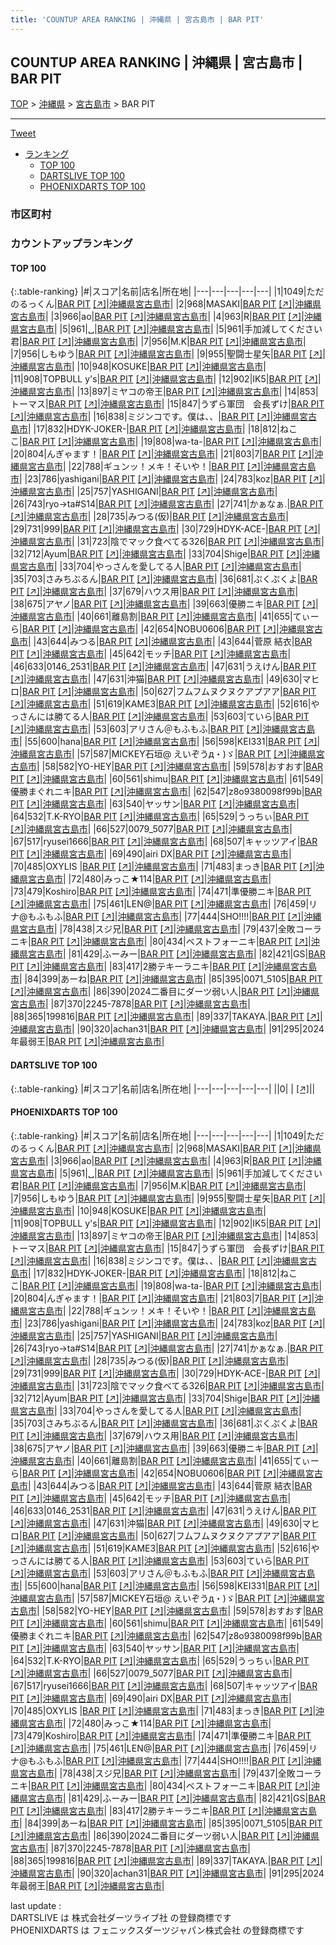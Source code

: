```yaml
---
title: 'COUNTUP AREA RANKING | 沖縄県 | 宮古島市 | BAR PIT'
---
```

## COUNTUP AREA RANKING | 沖縄県 | 宮古島市 | BAR PIT

[TOP](/darts/rank/) > [沖縄県](/darts/rank/沖縄県/) > [宮古島市](/darts/rank/沖縄県/宮古島市/) > BAR PIT

___

<a href="https://twitter.com/share?ref_src=twsrc%5Etfw" data-text="COUNTUP AREA RANKING | 沖縄県宮古島市BAR PIT" class="twitter-share-button" data-hashtags="DARTSLIVE,PHOENIXDARTS,darts,ダーツ" data-show-count="false">Tweet</a>

* [ランキング](#カウントアップランキング)
    * [TOP 100](#top-100)
    * [DARTSLIVE TOP 100](#dartslive-top-100)
    * [PHOENIXDARTS TOP 100](#phoenixdarts-top-100)

### 市区町村

<ul>

</ul>

### カウントアップランキング

#### TOP 100



{:.table-ranking}
|#|スコア|名前|店名|所在地|
|---|---|---|---|---|
|1|1049|<span class="rank-name-pd">ただのるっくん</span>|<a href="/darts/rank/shops/67231.html">BAR PIT</a> <a href="https://vs.phoenixdarts.com/jp/shop/shopDetailInfo/s_67231?s_seq=67231">[↗]</a>|<a href="/darts/rank/沖縄県/宮古島市">沖縄県宮古島市</a>|
|2|968|<span class="rank-name-pd">MASAKI</span>|<a href="/darts/rank/shops/67231.html">BAR PIT</a> <a href="https://vs.phoenixdarts.com/jp/shop/shopDetailInfo/s_67231?s_seq=67231">[↗]</a>|<a href="/darts/rank/沖縄県/宮古島市">沖縄県宮古島市</a>|
|3|966|<span class="rank-name-pd">ao</span>|<a href="/darts/rank/shops/67231.html">BAR PIT</a> <a href="https://vs.phoenixdarts.com/jp/shop/shopDetailInfo/s_67231?s_seq=67231">[↗]</a>|<a href="/darts/rank/沖縄県/宮古島市">沖縄県宮古島市</a>|
|4|963|<span class="rank-name-pd">R</span>|<a href="/darts/rank/shops/67231.html">BAR PIT</a> <a href="https://vs.phoenixdarts.com/jp/shop/shopDetailInfo/s_67231?s_seq=67231">[↗]</a>|<a href="/darts/rank/沖縄県/宮古島市">沖縄県宮古島市</a>|
|5|961|<span class="rank-name-pd">␣</span>|<a href="/darts/rank/shops/67231.html">BAR PIT</a> <a href="https://vs.phoenixdarts.com/jp/shop/shopDetailInfo/s_67231?s_seq=67231">[↗]</a>|<a href="/darts/rank/沖縄県/宮古島市">沖縄県宮古島市</a>|
|5|961|<span class="rank-name-pd">手加減してください君</span>|<a href="/darts/rank/shops/67231.html">BAR PIT</a> <a href="https://vs.phoenixdarts.com/jp/shop/shopDetailInfo/s_67231?s_seq=67231">[↗]</a>|<a href="/darts/rank/沖縄県/宮古島市">沖縄県宮古島市</a>|
|7|956|<span class="rank-name-pd">M.K</span>|<a href="/darts/rank/shops/67231.html">BAR PIT</a> <a href="https://vs.phoenixdarts.com/jp/shop/shopDetailInfo/s_67231?s_seq=67231">[↗]</a>|<a href="/darts/rank/沖縄県/宮古島市">沖縄県宮古島市</a>|
|7|956|<span class="rank-name-pd">しもゆう</span>|<a href="/darts/rank/shops/67231.html">BAR PIT</a> <a href="https://vs.phoenixdarts.com/jp/shop/shopDetailInfo/s_67231?s_seq=67231">[↗]</a>|<a href="/darts/rank/沖縄県/宮古島市">沖縄県宮古島市</a>|
|9|955|<span class="rank-name-pd">聖闘士星矢</span>|<a href="/darts/rank/shops/67231.html">BAR PIT</a> <a href="https://vs.phoenixdarts.com/jp/shop/shopDetailInfo/s_67231?s_seq=67231">[↗]</a>|<a href="/darts/rank/沖縄県/宮古島市">沖縄県宮古島市</a>|
|10|948|<span class="rank-name-pd">KOSUKE</span>|<a href="/darts/rank/shops/67231.html">BAR PIT</a> <a href="https://vs.phoenixdarts.com/jp/shop/shopDetailInfo/s_67231?s_seq=67231">[↗]</a>|<a href="/darts/rank/沖縄県/宮古島市">沖縄県宮古島市</a>|
|11|908|<span class="rank-name-pd">TOPBULL y&#x27;s</span>|<a href="/darts/rank/shops/67231.html">BAR PIT</a> <a href="https://vs.phoenixdarts.com/jp/shop/shopDetailInfo/s_67231?s_seq=67231">[↗]</a>|<a href="/darts/rank/沖縄県/宮古島市">沖縄県宮古島市</a>|
|12|902|<span class="rank-name-pd">IK5</span>|<a href="/darts/rank/shops/67231.html">BAR PIT</a> <a href="https://vs.phoenixdarts.com/jp/shop/shopDetailInfo/s_67231?s_seq=67231">[↗]</a>|<a href="/darts/rank/沖縄県/宮古島市">沖縄県宮古島市</a>|
|13|897|<span class="rank-name-pd">ミヤコの帝王</span>|<a href="/darts/rank/shops/67231.html">BAR PIT</a> <a href="https://vs.phoenixdarts.com/jp/shop/shopDetailInfo/s_67231?s_seq=67231">[↗]</a>|<a href="/darts/rank/沖縄県/宮古島市">沖縄県宮古島市</a>|
|14|853|<span class="rank-name-pd">トーマス</span>|<a href="/darts/rank/shops/67231.html">BAR PIT</a> <a href="https://vs.phoenixdarts.com/jp/shop/shopDetailInfo/s_67231?s_seq=67231">[↗]</a>|<a href="/darts/rank/沖縄県/宮古島市">沖縄県宮古島市</a>|
|15|847|<span class="rank-name-pd">うずら軍団　会長ずけ</span>|<a href="/darts/rank/shops/67231.html">BAR PIT</a> <a href="https://vs.phoenixdarts.com/jp/shop/shopDetailInfo/s_67231?s_seq=67231">[↗]</a>|<a href="/darts/rank/沖縄県/宮古島市">沖縄県宮古島市</a>|
|16|838|<span class="rank-name-pd">ミジンコです。僕は、、</span>|<a href="/darts/rank/shops/67231.html">BAR PIT</a> <a href="https://vs.phoenixdarts.com/jp/shop/shopDetailInfo/s_67231?s_seq=67231">[↗]</a>|<a href="/darts/rank/沖縄県/宮古島市">沖縄県宮古島市</a>|
|17|832|<span class="rank-name-pd">HDYK-JOKER-</span>|<a href="/darts/rank/shops/67231.html">BAR PIT</a> <a href="https://vs.phoenixdarts.com/jp/shop/shopDetailInfo/s_67231?s_seq=67231">[↗]</a>|<a href="/darts/rank/沖縄県/宮古島市">沖縄県宮古島市</a>|
|18|812|<span class="rank-name-pd">ねここ</span>|<a href="/darts/rank/shops/67231.html">BAR PIT</a> <a href="https://vs.phoenixdarts.com/jp/shop/shopDetailInfo/s_67231?s_seq=67231">[↗]</a>|<a href="/darts/rank/沖縄県/宮古島市">沖縄県宮古島市</a>|
|19|808|<span class="rank-name-pd">wa-ta-</span>|<a href="/darts/rank/shops/67231.html">BAR PIT</a> <a href="https://vs.phoenixdarts.com/jp/shop/shopDetailInfo/s_67231?s_seq=67231">[↗]</a>|<a href="/darts/rank/沖縄県/宮古島市">沖縄県宮古島市</a>|
|20|804|<span class="rank-name-pd">んぎゃます！</span>|<a href="/darts/rank/shops/67231.html">BAR PIT</a> <a href="https://vs.phoenixdarts.com/jp/shop/shopDetailInfo/s_67231?s_seq=67231">[↗]</a>|<a href="/darts/rank/沖縄県/宮古島市">沖縄県宮古島市</a>|
|21|803|<span class="rank-name-pd">7</span>|<a href="/darts/rank/shops/67231.html">BAR PIT</a> <a href="https://vs.phoenixdarts.com/jp/shop/shopDetailInfo/s_67231?s_seq=67231">[↗]</a>|<a href="/darts/rank/沖縄県/宮古島市">沖縄県宮古島市</a>|
|22|788|<span class="rank-name-pd">ギュンッ！メキ！そいや！</span>|<a href="/darts/rank/shops/67231.html">BAR PIT</a> <a href="https://vs.phoenixdarts.com/jp/shop/shopDetailInfo/s_67231?s_seq=67231">[↗]</a>|<a href="/darts/rank/沖縄県/宮古島市">沖縄県宮古島市</a>|
|23|786|<span class="rank-name-pd">yashigani</span>|<a href="/darts/rank/shops/67231.html">BAR PIT</a> <a href="https://vs.phoenixdarts.com/jp/shop/shopDetailInfo/s_67231?s_seq=67231">[↗]</a>|<a href="/darts/rank/沖縄県/宮古島市">沖縄県宮古島市</a>|
|24|783|<span class="rank-name-pd">koz</span>|<a href="/darts/rank/shops/67231.html">BAR PIT</a> <a href="https://vs.phoenixdarts.com/jp/shop/shopDetailInfo/s_67231?s_seq=67231">[↗]</a>|<a href="/darts/rank/沖縄県/宮古島市">沖縄県宮古島市</a>|
|25|757|<span class="rank-name-pd">YASHIGANI</span>|<a href="/darts/rank/shops/67231.html">BAR PIT</a> <a href="https://vs.phoenixdarts.com/jp/shop/shopDetailInfo/s_67231?s_seq=67231">[↗]</a>|<a href="/darts/rank/沖縄県/宮古島市">沖縄県宮古島市</a>|
|26|743|<span class="rank-name-pd">ryo→ta#S14</span>|<a href="/darts/rank/shops/67231.html">BAR PIT</a> <a href="https://vs.phoenixdarts.com/jp/shop/shopDetailInfo/s_67231?s_seq=67231">[↗]</a>|<a href="/darts/rank/沖縄県/宮古島市">沖縄県宮古島市</a>|
|27|741|<span class="rank-name-pd">かぁなぁ.</span>|<a href="/darts/rank/shops/67231.html">BAR PIT</a> <a href="https://vs.phoenixdarts.com/jp/shop/shopDetailInfo/s_67231?s_seq=67231">[↗]</a>|<a href="/darts/rank/沖縄県/宮古島市">沖縄県宮古島市</a>|
|28|735|<span class="rank-name-pd">みつる(仮)</span>|<a href="/darts/rank/shops/67231.html">BAR PIT</a> <a href="https://vs.phoenixdarts.com/jp/shop/shopDetailInfo/s_67231?s_seq=67231">[↗]</a>|<a href="/darts/rank/沖縄県/宮古島市">沖縄県宮古島市</a>|
|29|731|<span class="rank-name-pd">999</span>|<a href="/darts/rank/shops/67231.html">BAR PIT</a> <a href="https://vs.phoenixdarts.com/jp/shop/shopDetailInfo/s_67231?s_seq=67231">[↗]</a>|<a href="/darts/rank/沖縄県/宮古島市">沖縄県宮古島市</a>|
|30|729|<span class="rank-name-pd">HDYK-ACE-</span>|<a href="/darts/rank/shops/67231.html">BAR PIT</a> <a href="https://vs.phoenixdarts.com/jp/shop/shopDetailInfo/s_67231?s_seq=67231">[↗]</a>|<a href="/darts/rank/沖縄県/宮古島市">沖縄県宮古島市</a>|
|31|723|<span class="rank-name-pd">陰でマック食べてる326</span>|<a href="/darts/rank/shops/67231.html">BAR PIT</a> <a href="https://vs.phoenixdarts.com/jp/shop/shopDetailInfo/s_67231?s_seq=67231">[↗]</a>|<a href="/darts/rank/沖縄県/宮古島市">沖縄県宮古島市</a>|
|32|712|<span class="rank-name-pd">Ayum</span>|<a href="/darts/rank/shops/67231.html">BAR PIT</a> <a href="https://vs.phoenixdarts.com/jp/shop/shopDetailInfo/s_67231?s_seq=67231">[↗]</a>|<a href="/darts/rank/沖縄県/宮古島市">沖縄県宮古島市</a>|
|33|704|<span class="rank-name-pd">Shige</span>|<a href="/darts/rank/shops/67231.html">BAR PIT</a> <a href="https://vs.phoenixdarts.com/jp/shop/shopDetailInfo/s_67231?s_seq=67231">[↗]</a>|<a href="/darts/rank/沖縄県/宮古島市">沖縄県宮古島市</a>|
|33|704|<span class="rank-name-pd">やっさんを愛してる人</span>|<a href="/darts/rank/shops/67231.html">BAR PIT</a> <a href="https://vs.phoenixdarts.com/jp/shop/shopDetailInfo/s_67231?s_seq=67231">[↗]</a>|<a href="/darts/rank/沖縄県/宮古島市">沖縄県宮古島市</a>|
|35|703|<span class="rank-name-pd">さみちぶるん</span>|<a href="/darts/rank/shops/67231.html">BAR PIT</a> <a href="https://vs.phoenixdarts.com/jp/shop/shopDetailInfo/s_67231?s_seq=67231">[↗]</a>|<a href="/darts/rank/沖縄県/宮古島市">沖縄県宮古島市</a>|
|36|681|<span class="rank-name-pd">ぷくぷくよ</span>|<a href="/darts/rank/shops/67231.html">BAR PIT</a> <a href="https://vs.phoenixdarts.com/jp/shop/shopDetailInfo/s_67231?s_seq=67231">[↗]</a>|<a href="/darts/rank/沖縄県/宮古島市">沖縄県宮古島市</a>|
|37|679|<span class="rank-name-pd">ハウス用</span>|<a href="/darts/rank/shops/67231.html">BAR PIT</a> <a href="https://vs.phoenixdarts.com/jp/shop/shopDetailInfo/s_67231?s_seq=67231">[↗]</a>|<a href="/darts/rank/沖縄県/宮古島市">沖縄県宮古島市</a>|
|38|675|<span class="rank-name-pd">アヤノ</span>|<a href="/darts/rank/shops/67231.html">BAR PIT</a> <a href="https://vs.phoenixdarts.com/jp/shop/shopDetailInfo/s_67231?s_seq=67231">[↗]</a>|<a href="/darts/rank/沖縄県/宮古島市">沖縄県宮古島市</a>|
|39|663|<span class="rank-name-pd">優勝ニキ</span>|<a href="/darts/rank/shops/67231.html">BAR PIT</a> <a href="https://vs.phoenixdarts.com/jp/shop/shopDetailInfo/s_67231?s_seq=67231">[↗]</a>|<a href="/darts/rank/沖縄県/宮古島市">沖縄県宮古島市</a>|
|40|661|<span class="rank-name-pd">離島割</span>|<a href="/darts/rank/shops/67231.html">BAR PIT</a> <a href="https://vs.phoenixdarts.com/jp/shop/shopDetailInfo/s_67231?s_seq=67231">[↗]</a>|<a href="/darts/rank/沖縄県/宮古島市">沖縄県宮古島市</a>|
|41|655|<span class="rank-name-pd">てぃーら</span>|<a href="/darts/rank/shops/67231.html">BAR PIT</a> <a href="https://vs.phoenixdarts.com/jp/shop/shopDetailInfo/s_67231?s_seq=67231">[↗]</a>|<a href="/darts/rank/沖縄県/宮古島市">沖縄県宮古島市</a>|
|42|654|<span class="rank-name-pd">NOBU0606</span>|<a href="/darts/rank/shops/67231.html">BAR PIT</a> <a href="https://vs.phoenixdarts.com/jp/shop/shopDetailInfo/s_67231?s_seq=67231">[↗]</a>|<a href="/darts/rank/沖縄県/宮古島市">沖縄県宮古島市</a>|
|43|644|<span class="rank-name-pd">みつる</span>|<a href="/darts/rank/shops/67231.html">BAR PIT</a> <a href="https://vs.phoenixdarts.com/jp/shop/shopDetailInfo/s_67231?s_seq=67231">[↗]</a>|<a href="/darts/rank/沖縄県/宮古島市">沖縄県宮古島市</a>|
|43|644|<span class="rank-name-pd"><span class="pro-icon-pd"></span>菅原 結衣</span>|<a href="/darts/rank/shops/67231.html">BAR PIT</a> <a href="https://vs.phoenixdarts.com/jp/shop/shopDetailInfo/s_67231?s_seq=67231">[↗]</a>|<a href="/darts/rank/沖縄県/宮古島市">沖縄県宮古島市</a>|
|45|642|<span class="rank-name-pd">モッチ</span>|<a href="/darts/rank/shops/67231.html">BAR PIT</a> <a href="https://vs.phoenixdarts.com/jp/shop/shopDetailInfo/s_67231?s_seq=67231">[↗]</a>|<a href="/darts/rank/沖縄県/宮古島市">沖縄県宮古島市</a>|
|46|633|<span class="rank-name-pd">0146_2531</span>|<a href="/darts/rank/shops/67231.html">BAR PIT</a> <a href="https://vs.phoenixdarts.com/jp/shop/shopDetailInfo/s_67231?s_seq=67231">[↗]</a>|<a href="/darts/rank/沖縄県/宮古島市">沖縄県宮古島市</a>|
|47|631|<span class="rank-name-pd">うえけん</span>|<a href="/darts/rank/shops/67231.html">BAR PIT</a> <a href="https://vs.phoenixdarts.com/jp/shop/shopDetailInfo/s_67231?s_seq=67231">[↗]</a>|<a href="/darts/rank/沖縄県/宮古島市">沖縄県宮古島市</a>|
|47|631|<span class="rank-name-pd">沖猫</span>|<a href="/darts/rank/shops/67231.html">BAR PIT</a> <a href="https://vs.phoenixdarts.com/jp/shop/shopDetailInfo/s_67231?s_seq=67231">[↗]</a>|<a href="/darts/rank/沖縄県/宮古島市">沖縄県宮古島市</a>|
|49|630|<span class="rank-name-pd">マヒロ</span>|<a href="/darts/rank/shops/67231.html">BAR PIT</a> <a href="https://vs.phoenixdarts.com/jp/shop/shopDetailInfo/s_67231?s_seq=67231">[↗]</a>|<a href="/darts/rank/沖縄県/宮古島市">沖縄県宮古島市</a>|
|50|627|<span class="rank-name-pd">フムフムヌクヌクアプアア</span>|<a href="/darts/rank/shops/67231.html">BAR PIT</a> <a href="https://vs.phoenixdarts.com/jp/shop/shopDetailInfo/s_67231?s_seq=67231">[↗]</a>|<a href="/darts/rank/沖縄県/宮古島市">沖縄県宮古島市</a>|
|51|619|<span class="rank-name-pd">KAME3</span>|<a href="/darts/rank/shops/67231.html">BAR PIT</a> <a href="https://vs.phoenixdarts.com/jp/shop/shopDetailInfo/s_67231?s_seq=67231">[↗]</a>|<a href="/darts/rank/沖縄県/宮古島市">沖縄県宮古島市</a>|
|52|616|<span class="rank-name-pd">やっさんには勝てる人</span>|<a href="/darts/rank/shops/67231.html">BAR PIT</a> <a href="https://vs.phoenixdarts.com/jp/shop/shopDetailInfo/s_67231?s_seq=67231">[↗]</a>|<a href="/darts/rank/沖縄県/宮古島市">沖縄県宮古島市</a>|
|53|603|<span class="rank-name-pd">ていら</span>|<a href="/darts/rank/shops/67231.html">BAR PIT</a> <a href="https://vs.phoenixdarts.com/jp/shop/shopDetailInfo/s_67231?s_seq=67231">[↗]</a>|<a href="/darts/rank/沖縄県/宮古島市">沖縄県宮古島市</a>|
|53|603|<span class="rank-name-pd">アリさん＠もふもふ</span>|<a href="/darts/rank/shops/67231.html">BAR PIT</a> <a href="https://vs.phoenixdarts.com/jp/shop/shopDetailInfo/s_67231?s_seq=67231">[↗]</a>|<a href="/darts/rank/沖縄県/宮古島市">沖縄県宮古島市</a>|
|55|600|<span class="rank-name-pd">hana</span>|<a href="/darts/rank/shops/67231.html">BAR PIT</a> <a href="https://vs.phoenixdarts.com/jp/shop/shopDetailInfo/s_67231?s_seq=67231">[↗]</a>|<a href="/darts/rank/沖縄県/宮古島市">沖縄県宮古島市</a>|
|56|598|<span class="rank-name-pd">KEI331</span>|<a href="/darts/rank/shops/67231.html">BAR PIT</a> <a href="https://vs.phoenixdarts.com/jp/shop/shopDetailInfo/s_67231?s_seq=67231">[↗]</a>|<a href="/darts/rank/沖縄県/宮古島市">沖縄県宮古島市</a>|
|57|587|<span class="rank-name-pd">MICKEY石垣@ えいぞうд・)ゞ</span>|<a href="/darts/rank/shops/67231.html">BAR PIT</a> <a href="https://vs.phoenixdarts.com/jp/shop/shopDetailInfo/s_67231?s_seq=67231">[↗]</a>|<a href="/darts/rank/沖縄県/宮古島市">沖縄県宮古島市</a>|
|58|582|<span class="rank-name-pd">YO-HEY</span>|<a href="/darts/rank/shops/67231.html">BAR PIT</a> <a href="https://vs.phoenixdarts.com/jp/shop/shopDetailInfo/s_67231?s_seq=67231">[↗]</a>|<a href="/darts/rank/沖縄県/宮古島市">沖縄県宮古島市</a>|
|59|578|<span class="rank-name-pd">おすおす</span>|<a href="/darts/rank/shops/67231.html">BAR PIT</a> <a href="https://vs.phoenixdarts.com/jp/shop/shopDetailInfo/s_67231?s_seq=67231">[↗]</a>|<a href="/darts/rank/沖縄県/宮古島市">沖縄県宮古島市</a>|
|60|561|<span class="rank-name-pd">shimu</span>|<a href="/darts/rank/shops/67231.html">BAR PIT</a> <a href="https://vs.phoenixdarts.com/jp/shop/shopDetailInfo/s_67231?s_seq=67231">[↗]</a>|<a href="/darts/rank/沖縄県/宮古島市">沖縄県宮古島市</a>|
|61|549|<span class="rank-name-pd">優勝まぐれニキ</span>|<a href="/darts/rank/shops/67231.html">BAR PIT</a> <a href="https://vs.phoenixdarts.com/jp/shop/shopDetailInfo/s_67231?s_seq=67231">[↗]</a>|<a href="/darts/rank/沖縄県/宮古島市">沖縄県宮古島市</a>|
|62|547|<span class="rank-name-pd">z8o9380098f99b</span>|<a href="/darts/rank/shops/67231.html">BAR PIT</a> <a href="https://vs.phoenixdarts.com/jp/shop/shopDetailInfo/s_67231?s_seq=67231">[↗]</a>|<a href="/darts/rank/沖縄県/宮古島市">沖縄県宮古島市</a>|
|63|540|<span class="rank-name-pd">ヤッサン</span>|<a href="/darts/rank/shops/67231.html">BAR PIT</a> <a href="https://vs.phoenixdarts.com/jp/shop/shopDetailInfo/s_67231?s_seq=67231">[↗]</a>|<a href="/darts/rank/沖縄県/宮古島市">沖縄県宮古島市</a>|
|64|532|<span class="rank-name-pd">T.K-RYO</span>|<a href="/darts/rank/shops/67231.html">BAR PIT</a> <a href="https://vs.phoenixdarts.com/jp/shop/shopDetailInfo/s_67231?s_seq=67231">[↗]</a>|<a href="/darts/rank/沖縄県/宮古島市">沖縄県宮古島市</a>|
|65|529|<span class="rank-name-pd">うっちぃ</span>|<a href="/darts/rank/shops/67231.html">BAR PIT</a> <a href="https://vs.phoenixdarts.com/jp/shop/shopDetailInfo/s_67231?s_seq=67231">[↗]</a>|<a href="/darts/rank/沖縄県/宮古島市">沖縄県宮古島市</a>|
|66|527|<span class="rank-name-pd">0079_5077</span>|<a href="/darts/rank/shops/67231.html">BAR PIT</a> <a href="https://vs.phoenixdarts.com/jp/shop/shopDetailInfo/s_67231?s_seq=67231">[↗]</a>|<a href="/darts/rank/沖縄県/宮古島市">沖縄県宮古島市</a>|
|67|517|<span class="rank-name-pd">ryusei1666</span>|<a href="/darts/rank/shops/67231.html">BAR PIT</a> <a href="https://vs.phoenixdarts.com/jp/shop/shopDetailInfo/s_67231?s_seq=67231">[↗]</a>|<a href="/darts/rank/沖縄県/宮古島市">沖縄県宮古島市</a>|
|68|507|<span class="rank-name-pd">キャッツアイ</span>|<a href="/darts/rank/shops/67231.html">BAR PIT</a> <a href="https://vs.phoenixdarts.com/jp/shop/shopDetailInfo/s_67231?s_seq=67231">[↗]</a>|<a href="/darts/rank/沖縄県/宮古島市">沖縄県宮古島市</a>|
|69|490|<span class="rank-name-pd">airi DX</span>|<a href="/darts/rank/shops/67231.html">BAR PIT</a> <a href="https://vs.phoenixdarts.com/jp/shop/shopDetailInfo/s_67231?s_seq=67231">[↗]</a>|<a href="/darts/rank/沖縄県/宮古島市">沖縄県宮古島市</a>|
|70|485|<span class="rank-name-pd">OXYLIS  </span>|<a href="/darts/rank/shops/67231.html">BAR PIT</a> <a href="https://vs.phoenixdarts.com/jp/shop/shopDetailInfo/s_67231?s_seq=67231">[↗]</a>|<a href="/darts/rank/沖縄県/宮古島市">沖縄県宮古島市</a>|
|71|483|<span class="rank-name-pd">まっき</span>|<a href="/darts/rank/shops/67231.html">BAR PIT</a> <a href="https://vs.phoenixdarts.com/jp/shop/shopDetailInfo/s_67231?s_seq=67231">[↗]</a>|<a href="/darts/rank/沖縄県/宮古島市">沖縄県宮古島市</a>|
|72|480|<span class="rank-name-pd">みっこ★114</span>|<a href="/darts/rank/shops/67231.html">BAR PIT</a> <a href="https://vs.phoenixdarts.com/jp/shop/shopDetailInfo/s_67231?s_seq=67231">[↗]</a>|<a href="/darts/rank/沖縄県/宮古島市">沖縄県宮古島市</a>|
|73|479|<span class="rank-name-pd">Koshiro</span>|<a href="/darts/rank/shops/67231.html">BAR PIT</a> <a href="https://vs.phoenixdarts.com/jp/shop/shopDetailInfo/s_67231?s_seq=67231">[↗]</a>|<a href="/darts/rank/沖縄県/宮古島市">沖縄県宮古島市</a>|
|74|471|<span class="rank-name-pd">準優勝ニキ</span>|<a href="/darts/rank/shops/67231.html">BAR PIT</a> <a href="https://vs.phoenixdarts.com/jp/shop/shopDetailInfo/s_67231?s_seq=67231">[↗]</a>|<a href="/darts/rank/沖縄県/宮古島市">沖縄県宮古島市</a>|
|75|461|<span class="rank-name-pd">LEN@</span>|<a href="/darts/rank/shops/67231.html">BAR PIT</a> <a href="https://vs.phoenixdarts.com/jp/shop/shopDetailInfo/s_67231?s_seq=67231">[↗]</a>|<a href="/darts/rank/沖縄県/宮古島市">沖縄県宮古島市</a>|
|76|459|<span class="rank-name-pd">リナ@もふもふ</span>|<a href="/darts/rank/shops/67231.html">BAR PIT</a> <a href="https://vs.phoenixdarts.com/jp/shop/shopDetailInfo/s_67231?s_seq=67231">[↗]</a>|<a href="/darts/rank/沖縄県/宮古島市">沖縄県宮古島市</a>|
|77|444|<span class="rank-name-pd">SHO!!!!</span>|<a href="/darts/rank/shops/67231.html">BAR PIT</a> <a href="https://vs.phoenixdarts.com/jp/shop/shopDetailInfo/s_67231?s_seq=67231">[↗]</a>|<a href="/darts/rank/沖縄県/宮古島市">沖縄県宮古島市</a>|
|78|438|<span class="rank-name-pd">スジ兄</span>|<a href="/darts/rank/shops/67231.html">BAR PIT</a> <a href="https://vs.phoenixdarts.com/jp/shop/shopDetailInfo/s_67231?s_seq=67231">[↗]</a>|<a href="/darts/rank/沖縄県/宮古島市">沖縄県宮古島市</a>|
|79|437|<span class="rank-name-pd">全敗コーラニキ</span>|<a href="/darts/rank/shops/67231.html">BAR PIT</a> <a href="https://vs.phoenixdarts.com/jp/shop/shopDetailInfo/s_67231?s_seq=67231">[↗]</a>|<a href="/darts/rank/沖縄県/宮古島市">沖縄県宮古島市</a>|
|80|434|<span class="rank-name-pd">ベストフォーニキ</span>|<a href="/darts/rank/shops/67231.html">BAR PIT</a> <a href="https://vs.phoenixdarts.com/jp/shop/shopDetailInfo/s_67231?s_seq=67231">[↗]</a>|<a href="/darts/rank/沖縄県/宮古島市">沖縄県宮古島市</a>|
|81|429|<span class="rank-name-pd">ふーみー</span>|<a href="/darts/rank/shops/67231.html">BAR PIT</a> <a href="https://vs.phoenixdarts.com/jp/shop/shopDetailInfo/s_67231?s_seq=67231">[↗]</a>|<a href="/darts/rank/沖縄県/宮古島市">沖縄県宮古島市</a>|
|82|421|<span class="rank-name-pd">GS</span>|<a href="/darts/rank/shops/67231.html">BAR PIT</a> <a href="https://vs.phoenixdarts.com/jp/shop/shopDetailInfo/s_67231?s_seq=67231">[↗]</a>|<a href="/darts/rank/沖縄県/宮古島市">沖縄県宮古島市</a>|
|83|417|<span class="rank-name-pd">2勝テキーラニキ</span>|<a href="/darts/rank/shops/67231.html">BAR PIT</a> <a href="https://vs.phoenixdarts.com/jp/shop/shopDetailInfo/s_67231?s_seq=67231">[↗]</a>|<a href="/darts/rank/沖縄県/宮古島市">沖縄県宮古島市</a>|
|84|399|<span class="rank-name-pd">あーね</span>|<a href="/darts/rank/shops/67231.html">BAR PIT</a> <a href="https://vs.phoenixdarts.com/jp/shop/shopDetailInfo/s_67231?s_seq=67231">[↗]</a>|<a href="/darts/rank/沖縄県/宮古島市">沖縄県宮古島市</a>|
|85|395|<span class="rank-name-pd">0071_5105</span>|<a href="/darts/rank/shops/67231.html">BAR PIT</a> <a href="https://vs.phoenixdarts.com/jp/shop/shopDetailInfo/s_67231?s_seq=67231">[↗]</a>|<a href="/darts/rank/沖縄県/宮古島市">沖縄県宮古島市</a>|
|86|390|<span class="rank-name-pd">2024二番目にダーツ弱い人</span>|<a href="/darts/rank/shops/67231.html">BAR PIT</a> <a href="https://vs.phoenixdarts.com/jp/shop/shopDetailInfo/s_67231?s_seq=67231">[↗]</a>|<a href="/darts/rank/沖縄県/宮古島市">沖縄県宮古島市</a>|
|87|370|<span class="rank-name-pd">2245-7878</span>|<a href="/darts/rank/shops/67231.html">BAR PIT</a> <a href="https://vs.phoenixdarts.com/jp/shop/shopDetailInfo/s_67231?s_seq=67231">[↗]</a>|<a href="/darts/rank/沖縄県/宮古島市">沖縄県宮古島市</a>|
|88|365|<span class="rank-name-pd">199816</span>|<a href="/darts/rank/shops/67231.html">BAR PIT</a> <a href="https://vs.phoenixdarts.com/jp/shop/shopDetailInfo/s_67231?s_seq=67231">[↗]</a>|<a href="/darts/rank/沖縄県/宮古島市">沖縄県宮古島市</a>|
|89|337|<span class="rank-name-pd">TAKAYA.</span>|<a href="/darts/rank/shops/67231.html">BAR PIT</a> <a href="https://vs.phoenixdarts.com/jp/shop/shopDetailInfo/s_67231?s_seq=67231">[↗]</a>|<a href="/darts/rank/沖縄県/宮古島市">沖縄県宮古島市</a>|
|90|320|<span class="rank-name-pd">achan31</span>|<a href="/darts/rank/shops/67231.html">BAR PIT</a> <a href="https://vs.phoenixdarts.com/jp/shop/shopDetailInfo/s_67231?s_seq=67231">[↗]</a>|<a href="/darts/rank/沖縄県/宮古島市">沖縄県宮古島市</a>|
|91|295|<span class="rank-name-pd">2024年最弱王</span>|<a href="/darts/rank/shops/67231.html">BAR PIT</a> <a href="https://vs.phoenixdarts.com/jp/shop/shopDetailInfo/s_67231?s_seq=67231">[↗]</a>|<a href="/darts/rank/沖縄県/宮古島市">沖縄県宮古島市</a>|


#### DARTSLIVE TOP 100



{:.table-ranking}
|#|スコア|名前|店名|所在地|
|---|---|---|---|---|
||0|<span class="rank-name-dl"> </span>|<a href="/darts/rank/shops/.html"></a> <a href="">[↗]</a>|<a href="/darts/rank//"></a>|


#### PHOENIXDARTS TOP 100



{:.table-ranking}
|#|スコア|名前|店名|所在地|
|---|---|---|---|---|
|1|1049|<span class="rank-name-pd">ただのるっくん</span>|<a href="/darts/rank/shops/67231.html">BAR PIT</a> <a href="https://vs.phoenixdarts.com/jp/shop/shopDetailInfo/s_67231?s_seq=67231">[↗]</a>|<a href="/darts/rank/沖縄県/宮古島市">沖縄県宮古島市</a>|
|2|968|<span class="rank-name-pd">MASAKI</span>|<a href="/darts/rank/shops/67231.html">BAR PIT</a> <a href="https://vs.phoenixdarts.com/jp/shop/shopDetailInfo/s_67231?s_seq=67231">[↗]</a>|<a href="/darts/rank/沖縄県/宮古島市">沖縄県宮古島市</a>|
|3|966|<span class="rank-name-pd">ao</span>|<a href="/darts/rank/shops/67231.html">BAR PIT</a> <a href="https://vs.phoenixdarts.com/jp/shop/shopDetailInfo/s_67231?s_seq=67231">[↗]</a>|<a href="/darts/rank/沖縄県/宮古島市">沖縄県宮古島市</a>|
|4|963|<span class="rank-name-pd">R</span>|<a href="/darts/rank/shops/67231.html">BAR PIT</a> <a href="https://vs.phoenixdarts.com/jp/shop/shopDetailInfo/s_67231?s_seq=67231">[↗]</a>|<a href="/darts/rank/沖縄県/宮古島市">沖縄県宮古島市</a>|
|5|961|<span class="rank-name-pd">␣</span>|<a href="/darts/rank/shops/67231.html">BAR PIT</a> <a href="https://vs.phoenixdarts.com/jp/shop/shopDetailInfo/s_67231?s_seq=67231">[↗]</a>|<a href="/darts/rank/沖縄県/宮古島市">沖縄県宮古島市</a>|
|5|961|<span class="rank-name-pd">手加減してください君</span>|<a href="/darts/rank/shops/67231.html">BAR PIT</a> <a href="https://vs.phoenixdarts.com/jp/shop/shopDetailInfo/s_67231?s_seq=67231">[↗]</a>|<a href="/darts/rank/沖縄県/宮古島市">沖縄県宮古島市</a>|
|7|956|<span class="rank-name-pd">M.K</span>|<a href="/darts/rank/shops/67231.html">BAR PIT</a> <a href="https://vs.phoenixdarts.com/jp/shop/shopDetailInfo/s_67231?s_seq=67231">[↗]</a>|<a href="/darts/rank/沖縄県/宮古島市">沖縄県宮古島市</a>|
|7|956|<span class="rank-name-pd">しもゆう</span>|<a href="/darts/rank/shops/67231.html">BAR PIT</a> <a href="https://vs.phoenixdarts.com/jp/shop/shopDetailInfo/s_67231?s_seq=67231">[↗]</a>|<a href="/darts/rank/沖縄県/宮古島市">沖縄県宮古島市</a>|
|9|955|<span class="rank-name-pd">聖闘士星矢</span>|<a href="/darts/rank/shops/67231.html">BAR PIT</a> <a href="https://vs.phoenixdarts.com/jp/shop/shopDetailInfo/s_67231?s_seq=67231">[↗]</a>|<a href="/darts/rank/沖縄県/宮古島市">沖縄県宮古島市</a>|
|10|948|<span class="rank-name-pd">KOSUKE</span>|<a href="/darts/rank/shops/67231.html">BAR PIT</a> <a href="https://vs.phoenixdarts.com/jp/shop/shopDetailInfo/s_67231?s_seq=67231">[↗]</a>|<a href="/darts/rank/沖縄県/宮古島市">沖縄県宮古島市</a>|
|11|908|<span class="rank-name-pd">TOPBULL y&#x27;s</span>|<a href="/darts/rank/shops/67231.html">BAR PIT</a> <a href="https://vs.phoenixdarts.com/jp/shop/shopDetailInfo/s_67231?s_seq=67231">[↗]</a>|<a href="/darts/rank/沖縄県/宮古島市">沖縄県宮古島市</a>|
|12|902|<span class="rank-name-pd">IK5</span>|<a href="/darts/rank/shops/67231.html">BAR PIT</a> <a href="https://vs.phoenixdarts.com/jp/shop/shopDetailInfo/s_67231?s_seq=67231">[↗]</a>|<a href="/darts/rank/沖縄県/宮古島市">沖縄県宮古島市</a>|
|13|897|<span class="rank-name-pd">ミヤコの帝王</span>|<a href="/darts/rank/shops/67231.html">BAR PIT</a> <a href="https://vs.phoenixdarts.com/jp/shop/shopDetailInfo/s_67231?s_seq=67231">[↗]</a>|<a href="/darts/rank/沖縄県/宮古島市">沖縄県宮古島市</a>|
|14|853|<span class="rank-name-pd">トーマス</span>|<a href="/darts/rank/shops/67231.html">BAR PIT</a> <a href="https://vs.phoenixdarts.com/jp/shop/shopDetailInfo/s_67231?s_seq=67231">[↗]</a>|<a href="/darts/rank/沖縄県/宮古島市">沖縄県宮古島市</a>|
|15|847|<span class="rank-name-pd">うずら軍団　会長ずけ</span>|<a href="/darts/rank/shops/67231.html">BAR PIT</a> <a href="https://vs.phoenixdarts.com/jp/shop/shopDetailInfo/s_67231?s_seq=67231">[↗]</a>|<a href="/darts/rank/沖縄県/宮古島市">沖縄県宮古島市</a>|
|16|838|<span class="rank-name-pd">ミジンコです。僕は、、</span>|<a href="/darts/rank/shops/67231.html">BAR PIT</a> <a href="https://vs.phoenixdarts.com/jp/shop/shopDetailInfo/s_67231?s_seq=67231">[↗]</a>|<a href="/darts/rank/沖縄県/宮古島市">沖縄県宮古島市</a>|
|17|832|<span class="rank-name-pd">HDYK-JOKER-</span>|<a href="/darts/rank/shops/67231.html">BAR PIT</a> <a href="https://vs.phoenixdarts.com/jp/shop/shopDetailInfo/s_67231?s_seq=67231">[↗]</a>|<a href="/darts/rank/沖縄県/宮古島市">沖縄県宮古島市</a>|
|18|812|<span class="rank-name-pd">ねここ</span>|<a href="/darts/rank/shops/67231.html">BAR PIT</a> <a href="https://vs.phoenixdarts.com/jp/shop/shopDetailInfo/s_67231?s_seq=67231">[↗]</a>|<a href="/darts/rank/沖縄県/宮古島市">沖縄県宮古島市</a>|
|19|808|<span class="rank-name-pd">wa-ta-</span>|<a href="/darts/rank/shops/67231.html">BAR PIT</a> <a href="https://vs.phoenixdarts.com/jp/shop/shopDetailInfo/s_67231?s_seq=67231">[↗]</a>|<a href="/darts/rank/沖縄県/宮古島市">沖縄県宮古島市</a>|
|20|804|<span class="rank-name-pd">んぎゃます！</span>|<a href="/darts/rank/shops/67231.html">BAR PIT</a> <a href="https://vs.phoenixdarts.com/jp/shop/shopDetailInfo/s_67231?s_seq=67231">[↗]</a>|<a href="/darts/rank/沖縄県/宮古島市">沖縄県宮古島市</a>|
|21|803|<span class="rank-name-pd">7</span>|<a href="/darts/rank/shops/67231.html">BAR PIT</a> <a href="https://vs.phoenixdarts.com/jp/shop/shopDetailInfo/s_67231?s_seq=67231">[↗]</a>|<a href="/darts/rank/沖縄県/宮古島市">沖縄県宮古島市</a>|
|22|788|<span class="rank-name-pd">ギュンッ！メキ！そいや！</span>|<a href="/darts/rank/shops/67231.html">BAR PIT</a> <a href="https://vs.phoenixdarts.com/jp/shop/shopDetailInfo/s_67231?s_seq=67231">[↗]</a>|<a href="/darts/rank/沖縄県/宮古島市">沖縄県宮古島市</a>|
|23|786|<span class="rank-name-pd">yashigani</span>|<a href="/darts/rank/shops/67231.html">BAR PIT</a> <a href="https://vs.phoenixdarts.com/jp/shop/shopDetailInfo/s_67231?s_seq=67231">[↗]</a>|<a href="/darts/rank/沖縄県/宮古島市">沖縄県宮古島市</a>|
|24|783|<span class="rank-name-pd">koz</span>|<a href="/darts/rank/shops/67231.html">BAR PIT</a> <a href="https://vs.phoenixdarts.com/jp/shop/shopDetailInfo/s_67231?s_seq=67231">[↗]</a>|<a href="/darts/rank/沖縄県/宮古島市">沖縄県宮古島市</a>|
|25|757|<span class="rank-name-pd">YASHIGANI</span>|<a href="/darts/rank/shops/67231.html">BAR PIT</a> <a href="https://vs.phoenixdarts.com/jp/shop/shopDetailInfo/s_67231?s_seq=67231">[↗]</a>|<a href="/darts/rank/沖縄県/宮古島市">沖縄県宮古島市</a>|
|26|743|<span class="rank-name-pd">ryo→ta#S14</span>|<a href="/darts/rank/shops/67231.html">BAR PIT</a> <a href="https://vs.phoenixdarts.com/jp/shop/shopDetailInfo/s_67231?s_seq=67231">[↗]</a>|<a href="/darts/rank/沖縄県/宮古島市">沖縄県宮古島市</a>|
|27|741|<span class="rank-name-pd">かぁなぁ.</span>|<a href="/darts/rank/shops/67231.html">BAR PIT</a> <a href="https://vs.phoenixdarts.com/jp/shop/shopDetailInfo/s_67231?s_seq=67231">[↗]</a>|<a href="/darts/rank/沖縄県/宮古島市">沖縄県宮古島市</a>|
|28|735|<span class="rank-name-pd">みつる(仮)</span>|<a href="/darts/rank/shops/67231.html">BAR PIT</a> <a href="https://vs.phoenixdarts.com/jp/shop/shopDetailInfo/s_67231?s_seq=67231">[↗]</a>|<a href="/darts/rank/沖縄県/宮古島市">沖縄県宮古島市</a>|
|29|731|<span class="rank-name-pd">999</span>|<a href="/darts/rank/shops/67231.html">BAR PIT</a> <a href="https://vs.phoenixdarts.com/jp/shop/shopDetailInfo/s_67231?s_seq=67231">[↗]</a>|<a href="/darts/rank/沖縄県/宮古島市">沖縄県宮古島市</a>|
|30|729|<span class="rank-name-pd">HDYK-ACE-</span>|<a href="/darts/rank/shops/67231.html">BAR PIT</a> <a href="https://vs.phoenixdarts.com/jp/shop/shopDetailInfo/s_67231?s_seq=67231">[↗]</a>|<a href="/darts/rank/沖縄県/宮古島市">沖縄県宮古島市</a>|
|31|723|<span class="rank-name-pd">陰でマック食べてる326</span>|<a href="/darts/rank/shops/67231.html">BAR PIT</a> <a href="https://vs.phoenixdarts.com/jp/shop/shopDetailInfo/s_67231?s_seq=67231">[↗]</a>|<a href="/darts/rank/沖縄県/宮古島市">沖縄県宮古島市</a>|
|32|712|<span class="rank-name-pd">Ayum</span>|<a href="/darts/rank/shops/67231.html">BAR PIT</a> <a href="https://vs.phoenixdarts.com/jp/shop/shopDetailInfo/s_67231?s_seq=67231">[↗]</a>|<a href="/darts/rank/沖縄県/宮古島市">沖縄県宮古島市</a>|
|33|704|<span class="rank-name-pd">Shige</span>|<a href="/darts/rank/shops/67231.html">BAR PIT</a> <a href="https://vs.phoenixdarts.com/jp/shop/shopDetailInfo/s_67231?s_seq=67231">[↗]</a>|<a href="/darts/rank/沖縄県/宮古島市">沖縄県宮古島市</a>|
|33|704|<span class="rank-name-pd">やっさんを愛してる人</span>|<a href="/darts/rank/shops/67231.html">BAR PIT</a> <a href="https://vs.phoenixdarts.com/jp/shop/shopDetailInfo/s_67231?s_seq=67231">[↗]</a>|<a href="/darts/rank/沖縄県/宮古島市">沖縄県宮古島市</a>|
|35|703|<span class="rank-name-pd">さみちぶるん</span>|<a href="/darts/rank/shops/67231.html">BAR PIT</a> <a href="https://vs.phoenixdarts.com/jp/shop/shopDetailInfo/s_67231?s_seq=67231">[↗]</a>|<a href="/darts/rank/沖縄県/宮古島市">沖縄県宮古島市</a>|
|36|681|<span class="rank-name-pd">ぷくぷくよ</span>|<a href="/darts/rank/shops/67231.html">BAR PIT</a> <a href="https://vs.phoenixdarts.com/jp/shop/shopDetailInfo/s_67231?s_seq=67231">[↗]</a>|<a href="/darts/rank/沖縄県/宮古島市">沖縄県宮古島市</a>|
|37|679|<span class="rank-name-pd">ハウス用</span>|<a href="/darts/rank/shops/67231.html">BAR PIT</a> <a href="https://vs.phoenixdarts.com/jp/shop/shopDetailInfo/s_67231?s_seq=67231">[↗]</a>|<a href="/darts/rank/沖縄県/宮古島市">沖縄県宮古島市</a>|
|38|675|<span class="rank-name-pd">アヤノ</span>|<a href="/darts/rank/shops/67231.html">BAR PIT</a> <a href="https://vs.phoenixdarts.com/jp/shop/shopDetailInfo/s_67231?s_seq=67231">[↗]</a>|<a href="/darts/rank/沖縄県/宮古島市">沖縄県宮古島市</a>|
|39|663|<span class="rank-name-pd">優勝ニキ</span>|<a href="/darts/rank/shops/67231.html">BAR PIT</a> <a href="https://vs.phoenixdarts.com/jp/shop/shopDetailInfo/s_67231?s_seq=67231">[↗]</a>|<a href="/darts/rank/沖縄県/宮古島市">沖縄県宮古島市</a>|
|40|661|<span class="rank-name-pd">離島割</span>|<a href="/darts/rank/shops/67231.html">BAR PIT</a> <a href="https://vs.phoenixdarts.com/jp/shop/shopDetailInfo/s_67231?s_seq=67231">[↗]</a>|<a href="/darts/rank/沖縄県/宮古島市">沖縄県宮古島市</a>|
|41|655|<span class="rank-name-pd">てぃーら</span>|<a href="/darts/rank/shops/67231.html">BAR PIT</a> <a href="https://vs.phoenixdarts.com/jp/shop/shopDetailInfo/s_67231?s_seq=67231">[↗]</a>|<a href="/darts/rank/沖縄県/宮古島市">沖縄県宮古島市</a>|
|42|654|<span class="rank-name-pd">NOBU0606</span>|<a href="/darts/rank/shops/67231.html">BAR PIT</a> <a href="https://vs.phoenixdarts.com/jp/shop/shopDetailInfo/s_67231?s_seq=67231">[↗]</a>|<a href="/darts/rank/沖縄県/宮古島市">沖縄県宮古島市</a>|
|43|644|<span class="rank-name-pd">みつる</span>|<a href="/darts/rank/shops/67231.html">BAR PIT</a> <a href="https://vs.phoenixdarts.com/jp/shop/shopDetailInfo/s_67231?s_seq=67231">[↗]</a>|<a href="/darts/rank/沖縄県/宮古島市">沖縄県宮古島市</a>|
|43|644|<span class="rank-name-pd"><span class="pro-icon-pd"></span>菅原 結衣</span>|<a href="/darts/rank/shops/67231.html">BAR PIT</a> <a href="https://vs.phoenixdarts.com/jp/shop/shopDetailInfo/s_67231?s_seq=67231">[↗]</a>|<a href="/darts/rank/沖縄県/宮古島市">沖縄県宮古島市</a>|
|45|642|<span class="rank-name-pd">モッチ</span>|<a href="/darts/rank/shops/67231.html">BAR PIT</a> <a href="https://vs.phoenixdarts.com/jp/shop/shopDetailInfo/s_67231?s_seq=67231">[↗]</a>|<a href="/darts/rank/沖縄県/宮古島市">沖縄県宮古島市</a>|
|46|633|<span class="rank-name-pd">0146_2531</span>|<a href="/darts/rank/shops/67231.html">BAR PIT</a> <a href="https://vs.phoenixdarts.com/jp/shop/shopDetailInfo/s_67231?s_seq=67231">[↗]</a>|<a href="/darts/rank/沖縄県/宮古島市">沖縄県宮古島市</a>|
|47|631|<span class="rank-name-pd">うえけん</span>|<a href="/darts/rank/shops/67231.html">BAR PIT</a> <a href="https://vs.phoenixdarts.com/jp/shop/shopDetailInfo/s_67231?s_seq=67231">[↗]</a>|<a href="/darts/rank/沖縄県/宮古島市">沖縄県宮古島市</a>|
|47|631|<span class="rank-name-pd">沖猫</span>|<a href="/darts/rank/shops/67231.html">BAR PIT</a> <a href="https://vs.phoenixdarts.com/jp/shop/shopDetailInfo/s_67231?s_seq=67231">[↗]</a>|<a href="/darts/rank/沖縄県/宮古島市">沖縄県宮古島市</a>|
|49|630|<span class="rank-name-pd">マヒロ</span>|<a href="/darts/rank/shops/67231.html">BAR PIT</a> <a href="https://vs.phoenixdarts.com/jp/shop/shopDetailInfo/s_67231?s_seq=67231">[↗]</a>|<a href="/darts/rank/沖縄県/宮古島市">沖縄県宮古島市</a>|
|50|627|<span class="rank-name-pd">フムフムヌクヌクアプアア</span>|<a href="/darts/rank/shops/67231.html">BAR PIT</a> <a href="https://vs.phoenixdarts.com/jp/shop/shopDetailInfo/s_67231?s_seq=67231">[↗]</a>|<a href="/darts/rank/沖縄県/宮古島市">沖縄県宮古島市</a>|
|51|619|<span class="rank-name-pd">KAME3</span>|<a href="/darts/rank/shops/67231.html">BAR PIT</a> <a href="https://vs.phoenixdarts.com/jp/shop/shopDetailInfo/s_67231?s_seq=67231">[↗]</a>|<a href="/darts/rank/沖縄県/宮古島市">沖縄県宮古島市</a>|
|52|616|<span class="rank-name-pd">やっさんには勝てる人</span>|<a href="/darts/rank/shops/67231.html">BAR PIT</a> <a href="https://vs.phoenixdarts.com/jp/shop/shopDetailInfo/s_67231?s_seq=67231">[↗]</a>|<a href="/darts/rank/沖縄県/宮古島市">沖縄県宮古島市</a>|
|53|603|<span class="rank-name-pd">ていら</span>|<a href="/darts/rank/shops/67231.html">BAR PIT</a> <a href="https://vs.phoenixdarts.com/jp/shop/shopDetailInfo/s_67231?s_seq=67231">[↗]</a>|<a href="/darts/rank/沖縄県/宮古島市">沖縄県宮古島市</a>|
|53|603|<span class="rank-name-pd">アリさん＠もふもふ</span>|<a href="/darts/rank/shops/67231.html">BAR PIT</a> <a href="https://vs.phoenixdarts.com/jp/shop/shopDetailInfo/s_67231?s_seq=67231">[↗]</a>|<a href="/darts/rank/沖縄県/宮古島市">沖縄県宮古島市</a>|
|55|600|<span class="rank-name-pd">hana</span>|<a href="/darts/rank/shops/67231.html">BAR PIT</a> <a href="https://vs.phoenixdarts.com/jp/shop/shopDetailInfo/s_67231?s_seq=67231">[↗]</a>|<a href="/darts/rank/沖縄県/宮古島市">沖縄県宮古島市</a>|
|56|598|<span class="rank-name-pd">KEI331</span>|<a href="/darts/rank/shops/67231.html">BAR PIT</a> <a href="https://vs.phoenixdarts.com/jp/shop/shopDetailInfo/s_67231?s_seq=67231">[↗]</a>|<a href="/darts/rank/沖縄県/宮古島市">沖縄県宮古島市</a>|
|57|587|<span class="rank-name-pd">MICKEY石垣@ えいぞうд・)ゞ</span>|<a href="/darts/rank/shops/67231.html">BAR PIT</a> <a href="https://vs.phoenixdarts.com/jp/shop/shopDetailInfo/s_67231?s_seq=67231">[↗]</a>|<a href="/darts/rank/沖縄県/宮古島市">沖縄県宮古島市</a>|
|58|582|<span class="rank-name-pd">YO-HEY</span>|<a href="/darts/rank/shops/67231.html">BAR PIT</a> <a href="https://vs.phoenixdarts.com/jp/shop/shopDetailInfo/s_67231?s_seq=67231">[↗]</a>|<a href="/darts/rank/沖縄県/宮古島市">沖縄県宮古島市</a>|
|59|578|<span class="rank-name-pd">おすおす</span>|<a href="/darts/rank/shops/67231.html">BAR PIT</a> <a href="https://vs.phoenixdarts.com/jp/shop/shopDetailInfo/s_67231?s_seq=67231">[↗]</a>|<a href="/darts/rank/沖縄県/宮古島市">沖縄県宮古島市</a>|
|60|561|<span class="rank-name-pd">shimu</span>|<a href="/darts/rank/shops/67231.html">BAR PIT</a> <a href="https://vs.phoenixdarts.com/jp/shop/shopDetailInfo/s_67231?s_seq=67231">[↗]</a>|<a href="/darts/rank/沖縄県/宮古島市">沖縄県宮古島市</a>|
|61|549|<span class="rank-name-pd">優勝まぐれニキ</span>|<a href="/darts/rank/shops/67231.html">BAR PIT</a> <a href="https://vs.phoenixdarts.com/jp/shop/shopDetailInfo/s_67231?s_seq=67231">[↗]</a>|<a href="/darts/rank/沖縄県/宮古島市">沖縄県宮古島市</a>|
|62|547|<span class="rank-name-pd">z8o9380098f99b</span>|<a href="/darts/rank/shops/67231.html">BAR PIT</a> <a href="https://vs.phoenixdarts.com/jp/shop/shopDetailInfo/s_67231?s_seq=67231">[↗]</a>|<a href="/darts/rank/沖縄県/宮古島市">沖縄県宮古島市</a>|
|63|540|<span class="rank-name-pd">ヤッサン</span>|<a href="/darts/rank/shops/67231.html">BAR PIT</a> <a href="https://vs.phoenixdarts.com/jp/shop/shopDetailInfo/s_67231?s_seq=67231">[↗]</a>|<a href="/darts/rank/沖縄県/宮古島市">沖縄県宮古島市</a>|
|64|532|<span class="rank-name-pd">T.K-RYO</span>|<a href="/darts/rank/shops/67231.html">BAR PIT</a> <a href="https://vs.phoenixdarts.com/jp/shop/shopDetailInfo/s_67231?s_seq=67231">[↗]</a>|<a href="/darts/rank/沖縄県/宮古島市">沖縄県宮古島市</a>|
|65|529|<span class="rank-name-pd">うっちぃ</span>|<a href="/darts/rank/shops/67231.html">BAR PIT</a> <a href="https://vs.phoenixdarts.com/jp/shop/shopDetailInfo/s_67231?s_seq=67231">[↗]</a>|<a href="/darts/rank/沖縄県/宮古島市">沖縄県宮古島市</a>|
|66|527|<span class="rank-name-pd">0079_5077</span>|<a href="/darts/rank/shops/67231.html">BAR PIT</a> <a href="https://vs.phoenixdarts.com/jp/shop/shopDetailInfo/s_67231?s_seq=67231">[↗]</a>|<a href="/darts/rank/沖縄県/宮古島市">沖縄県宮古島市</a>|
|67|517|<span class="rank-name-pd">ryusei1666</span>|<a href="/darts/rank/shops/67231.html">BAR PIT</a> <a href="https://vs.phoenixdarts.com/jp/shop/shopDetailInfo/s_67231?s_seq=67231">[↗]</a>|<a href="/darts/rank/沖縄県/宮古島市">沖縄県宮古島市</a>|
|68|507|<span class="rank-name-pd">キャッツアイ</span>|<a href="/darts/rank/shops/67231.html">BAR PIT</a> <a href="https://vs.phoenixdarts.com/jp/shop/shopDetailInfo/s_67231?s_seq=67231">[↗]</a>|<a href="/darts/rank/沖縄県/宮古島市">沖縄県宮古島市</a>|
|69|490|<span class="rank-name-pd">airi DX</span>|<a href="/darts/rank/shops/67231.html">BAR PIT</a> <a href="https://vs.phoenixdarts.com/jp/shop/shopDetailInfo/s_67231?s_seq=67231">[↗]</a>|<a href="/darts/rank/沖縄県/宮古島市">沖縄県宮古島市</a>|
|70|485|<span class="rank-name-pd">OXYLIS  </span>|<a href="/darts/rank/shops/67231.html">BAR PIT</a> <a href="https://vs.phoenixdarts.com/jp/shop/shopDetailInfo/s_67231?s_seq=67231">[↗]</a>|<a href="/darts/rank/沖縄県/宮古島市">沖縄県宮古島市</a>|
|71|483|<span class="rank-name-pd">まっき</span>|<a href="/darts/rank/shops/67231.html">BAR PIT</a> <a href="https://vs.phoenixdarts.com/jp/shop/shopDetailInfo/s_67231?s_seq=67231">[↗]</a>|<a href="/darts/rank/沖縄県/宮古島市">沖縄県宮古島市</a>|
|72|480|<span class="rank-name-pd">みっこ★114</span>|<a href="/darts/rank/shops/67231.html">BAR PIT</a> <a href="https://vs.phoenixdarts.com/jp/shop/shopDetailInfo/s_67231?s_seq=67231">[↗]</a>|<a href="/darts/rank/沖縄県/宮古島市">沖縄県宮古島市</a>|
|73|479|<span class="rank-name-pd">Koshiro</span>|<a href="/darts/rank/shops/67231.html">BAR PIT</a> <a href="https://vs.phoenixdarts.com/jp/shop/shopDetailInfo/s_67231?s_seq=67231">[↗]</a>|<a href="/darts/rank/沖縄県/宮古島市">沖縄県宮古島市</a>|
|74|471|<span class="rank-name-pd">準優勝ニキ</span>|<a href="/darts/rank/shops/67231.html">BAR PIT</a> <a href="https://vs.phoenixdarts.com/jp/shop/shopDetailInfo/s_67231?s_seq=67231">[↗]</a>|<a href="/darts/rank/沖縄県/宮古島市">沖縄県宮古島市</a>|
|75|461|<span class="rank-name-pd">LEN@</span>|<a href="/darts/rank/shops/67231.html">BAR PIT</a> <a href="https://vs.phoenixdarts.com/jp/shop/shopDetailInfo/s_67231?s_seq=67231">[↗]</a>|<a href="/darts/rank/沖縄県/宮古島市">沖縄県宮古島市</a>|
|76|459|<span class="rank-name-pd">リナ@もふもふ</span>|<a href="/darts/rank/shops/67231.html">BAR PIT</a> <a href="https://vs.phoenixdarts.com/jp/shop/shopDetailInfo/s_67231?s_seq=67231">[↗]</a>|<a href="/darts/rank/沖縄県/宮古島市">沖縄県宮古島市</a>|
|77|444|<span class="rank-name-pd">SHO!!!!</span>|<a href="/darts/rank/shops/67231.html">BAR PIT</a> <a href="https://vs.phoenixdarts.com/jp/shop/shopDetailInfo/s_67231?s_seq=67231">[↗]</a>|<a href="/darts/rank/沖縄県/宮古島市">沖縄県宮古島市</a>|
|78|438|<span class="rank-name-pd">スジ兄</span>|<a href="/darts/rank/shops/67231.html">BAR PIT</a> <a href="https://vs.phoenixdarts.com/jp/shop/shopDetailInfo/s_67231?s_seq=67231">[↗]</a>|<a href="/darts/rank/沖縄県/宮古島市">沖縄県宮古島市</a>|
|79|437|<span class="rank-name-pd">全敗コーラニキ</span>|<a href="/darts/rank/shops/67231.html">BAR PIT</a> <a href="https://vs.phoenixdarts.com/jp/shop/shopDetailInfo/s_67231?s_seq=67231">[↗]</a>|<a href="/darts/rank/沖縄県/宮古島市">沖縄県宮古島市</a>|
|80|434|<span class="rank-name-pd">ベストフォーニキ</span>|<a href="/darts/rank/shops/67231.html">BAR PIT</a> <a href="https://vs.phoenixdarts.com/jp/shop/shopDetailInfo/s_67231?s_seq=67231">[↗]</a>|<a href="/darts/rank/沖縄県/宮古島市">沖縄県宮古島市</a>|
|81|429|<span class="rank-name-pd">ふーみー</span>|<a href="/darts/rank/shops/67231.html">BAR PIT</a> <a href="https://vs.phoenixdarts.com/jp/shop/shopDetailInfo/s_67231?s_seq=67231">[↗]</a>|<a href="/darts/rank/沖縄県/宮古島市">沖縄県宮古島市</a>|
|82|421|<span class="rank-name-pd">GS</span>|<a href="/darts/rank/shops/67231.html">BAR PIT</a> <a href="https://vs.phoenixdarts.com/jp/shop/shopDetailInfo/s_67231?s_seq=67231">[↗]</a>|<a href="/darts/rank/沖縄県/宮古島市">沖縄県宮古島市</a>|
|83|417|<span class="rank-name-pd">2勝テキーラニキ</span>|<a href="/darts/rank/shops/67231.html">BAR PIT</a> <a href="https://vs.phoenixdarts.com/jp/shop/shopDetailInfo/s_67231?s_seq=67231">[↗]</a>|<a href="/darts/rank/沖縄県/宮古島市">沖縄県宮古島市</a>|
|84|399|<span class="rank-name-pd">あーね</span>|<a href="/darts/rank/shops/67231.html">BAR PIT</a> <a href="https://vs.phoenixdarts.com/jp/shop/shopDetailInfo/s_67231?s_seq=67231">[↗]</a>|<a href="/darts/rank/沖縄県/宮古島市">沖縄県宮古島市</a>|
|85|395|<span class="rank-name-pd">0071_5105</span>|<a href="/darts/rank/shops/67231.html">BAR PIT</a> <a href="https://vs.phoenixdarts.com/jp/shop/shopDetailInfo/s_67231?s_seq=67231">[↗]</a>|<a href="/darts/rank/沖縄県/宮古島市">沖縄県宮古島市</a>|
|86|390|<span class="rank-name-pd">2024二番目にダーツ弱い人</span>|<a href="/darts/rank/shops/67231.html">BAR PIT</a> <a href="https://vs.phoenixdarts.com/jp/shop/shopDetailInfo/s_67231?s_seq=67231">[↗]</a>|<a href="/darts/rank/沖縄県/宮古島市">沖縄県宮古島市</a>|
|87|370|<span class="rank-name-pd">2245-7878</span>|<a href="/darts/rank/shops/67231.html">BAR PIT</a> <a href="https://vs.phoenixdarts.com/jp/shop/shopDetailInfo/s_67231?s_seq=67231">[↗]</a>|<a href="/darts/rank/沖縄県/宮古島市">沖縄県宮古島市</a>|
|88|365|<span class="rank-name-pd">199816</span>|<a href="/darts/rank/shops/67231.html">BAR PIT</a> <a href="https://vs.phoenixdarts.com/jp/shop/shopDetailInfo/s_67231?s_seq=67231">[↗]</a>|<a href="/darts/rank/沖縄県/宮古島市">沖縄県宮古島市</a>|
|89|337|<span class="rank-name-pd">TAKAYA.</span>|<a href="/darts/rank/shops/67231.html">BAR PIT</a> <a href="https://vs.phoenixdarts.com/jp/shop/shopDetailInfo/s_67231?s_seq=67231">[↗]</a>|<a href="/darts/rank/沖縄県/宮古島市">沖縄県宮古島市</a>|
|90|320|<span class="rank-name-pd">achan31</span>|<a href="/darts/rank/shops/67231.html">BAR PIT</a> <a href="https://vs.phoenixdarts.com/jp/shop/shopDetailInfo/s_67231?s_seq=67231">[↗]</a>|<a href="/darts/rank/沖縄県/宮古島市">沖縄県宮古島市</a>|
|91|295|<span class="rank-name-pd">2024年最弱王</span>|<a href="/darts/rank/shops/67231.html">BAR PIT</a> <a href="https://vs.phoenixdarts.com/jp/shop/shopDetailInfo/s_67231?s_seq=67231">[↗]</a>|<a href="/darts/rank/沖縄県/宮古島市">沖縄県宮古島市</a>|


<div class="footer border-top border-gray-light mt-5 pt-3 text-right text-gray">
    last update : <span style="font-weight: italic" id="foot_last_modified"></span><br />
    DARTSLIVE は 株式会社ダーツライブ社 の登録商標です<br />
    PHOENIXDARTS は フェニックスダーツジャパン株式会社 の登録商標です<br />
</div>

<script src="https://cdnjs.cloudflare.com/ajax/libs/jquery.tablesorter/2.31.3/js/jquery.tablesorter.min.js" integrity="sha512-qzgd5cYSZcosqpzpn7zF2ZId8f/8CHmFKZ8j7mU4OUXTNRd5g+ZHBPsgKEwoqxCtdQvExE5LprwwPAgoicguNg==" crossorigin="anonymous" referrerpolicy="no-referrer"></script>
<link rel="stylesheet" href="https://cdnjs.cloudflare.com/ajax/libs/jquery.tablesorter/2.31.3/css/theme.default.min.css" integrity="sha512-wghhOJkjQX0Lh3NSWvNKeZ0ZpNn+SPVXX1Qyc9OCaogADktxrBiBdKGDoqVUOyhStvMBmJQ8ZdMHiR3wuEq8+w==" crossorigin="anonymous" referrerpolicy="no-referrer" />
<script>
$(function() {
    $(".table-ranking").tablesorter({sortList:[[0, 0]]});
    $("#foot_last_modified").text(formatDate(new Date(document.lastModified), 'yyyy-MM-dd HH:mm:ss'));
});
</script>

<script async src="https://platform.twitter.com/widgets.js" charset="utf-8"></script>